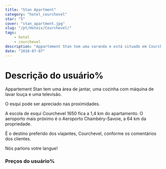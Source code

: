 ```yaml
---
title: "Stan Apartment"
category: "hotel_courchevel"
star: "5"
cover: "stan_apartment.jpg"
slug: "/pt/Hoteis/Courchevel/"
tags:
    - hotel
    - courchevel
description: "Appartement Stan tem uma varanda e está situado em Courchevel, a apenas 100 metros da escola de esqui Courchevel 1850 e 1 km da escola de esqui Courchevel 1550. Este apartamento também possui WiFi gratuito."
date: "2018-07-07"
--- 
```


# Descrição do usuário%
Appartement Stan tem uma área de jantar, uma cozinha com máquina de lavar louça e uma televisão.

O esqui pode ser apreciado nas proximidades.

A escola de esqui Courchevel 1650 fica a 1,4 km do apartamento. O aeroporto mais próximo é o Aeroporto Chambéry-Savoie, a 64 km da propriedade.

É o destino preferido dos viajantes, Courchevel, conforme os comentários dos clientes.

Nós parlons votre langue!

### Preços do usuário%